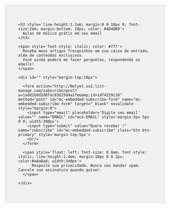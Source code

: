 <div style="float: left; background:#f0f0f0; border:1px solid #ccc; width:100%; margin-top:30px">

  <div class="" style='float: left; padding:40px'>
    
    <h3 style='line-height:1.1em; margin:0 0 10px 0; font-size:2em; margin-bottom: 10px; color: #4D4DB9'>
      Aulas de música grátis em seu email
    </h3>

    <span style='font-style: italic; color: #777'>
      Receba meus artigos fresquinhos em sua caixa de entrada, além de conteúdos exclusivos.
      Você ainda poderá me fazer perguntas, respondendo os emails!
    </span>
      
    <div id="" style="margin-top:10px">
      
      <form action="http://Notyet.us2.list-manage.com/subscribe/post?u=1add2b0d2d8fac83d25d4a1fe&amp;id=1df4229c10" method="post" id="mc-embedded-subscribe-form" name="mc-embedded-subscribe-form" target="_blank" novalidate style="margin:0">
        <input type="email" placeholder='Digite seu email' value="" name="EMAIL" id="mce-EMAIL" style='margin:5px 5px 0 0; width:300px'>
        <input type="submit" value="Quero receber !" name="subscribe" id="mc-embedded-subscribe" class="btn btn-primary" style='margin-top:5px'>
        <br/>
      </form>

      <span style='float: left; font-size: 0.8em; font-style: italic; line-height:1.4em; margin:10px 0 0 2px; color:#a8a8a8; width:340px'>
          Respeito sua privacidade. Nunca vou mandar spam. Cancele sua assinatura quando quiser.
      </span>

    </div>

  </div>
  
</div>

<script type="text/javascript" charset="utf-8">
  $(function(){
    $('#mc-embedded-subscribe').click(function(e){
      _gaq.push(['_trackEvent', 'assinar', 'submit', 'email', 1]);
    });
  })
</script>